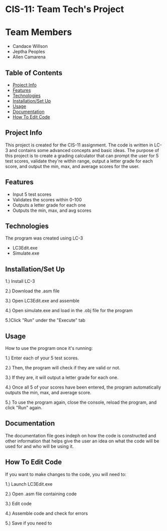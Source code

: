 # CIS-11: Team Tech's Project
# Team Members
* Candace Willson
* Jeptha Peoples
* Allen Camarena
## Table of Contents
* [Project Info](#ProjectInfo)
* [Features](#Features)
* [Technologies](#Technologies)
* [Installation/Set Up](#Installation/SetUp)
* [Usage](#Usage)
* [Documentation](#Documentation)
* [How To Edit Code](Howtoeditcode)

## Project Info
This project is created for the CIS-11 assignment. The code is written in LC-3 and contains some advanced concepts and basic ideas. The purpose of this project is to create a grading calculator that can prompt the user for 5 test scores, validate they're within range, output a letter grade for each score, and output the min, max, and average scores for the user.

## Features
* Input 5 test scores
* Validates the scores within 0-100
* Outputs a letter grade for each one
* Outputs the min, max, and avg scores
  
## Technologies
The program was created using LC-3
* LC3Edit.exe
* Simulate.exe

## Installation/Set Up
1.) Install LC-3

2.) Download the .asm file

3.) Open LC3Edit.exe and assemble

4.) Open simulate.exe and load in the .obj file for the program

5.)Click "Run" under the "Execute" tab

## Usage
How to use the program once it's running:

1.) Enter each of your 5 test scores.

2.) Then, the program will check if they are valid or not.

3.) If they are, it will output a letter grade for each one.

4.) Once all 5 of your scores have been entered, the program automatically outputs the min, max, and average score.

5.) To use the program again, close the console, reload the program, and click "Run" again.

## Documentation
The documentation file goes indeph on how the code is constructed and other information that helps give the user an idea on what the code will be used for and who will be using it.

## How To Edit Code
If you want to make changes to the code, you will need to:

1.) Launch LC3Edit.exe

2.) Open .asm file containing code

3.) Edit code

4.) Assemble code and check for errors

5.) Save if you need to

